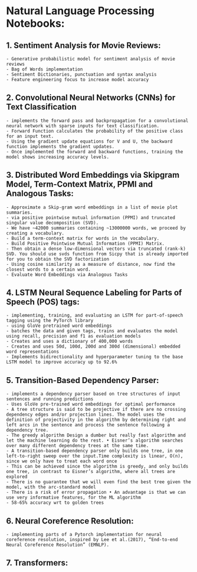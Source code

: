 # Natural Language Processing Notebooks:

## 1. Sentiment Analysis for Movie Reviews:
    - Generative probabilistic model for sentiment analysis of movie reviews
    - Bag of Words implementation
    - Sentiment Dictionaries, punctuation and syntax analysis
    - Feature engineering focus to increase model accuracy
    
## 2. Convolutional Neural Networks (CNNs) for Text Classification
    - implements the forward pass and backpropagation for a convolutional neural network with sparse inputs for text classification.
    - Forward Function calculates the probability of the positive class for an input text.
    - Using the gradient update equations for V and U, the backward function implements the gradient updates.
    - Once implemented the forward and backward functions, training the model shows increasing accuracy levels.
    
## 3. Distributed Word Embeddings via Skipgram Model, Term-Context Matrix, PPMI and Analogous Tasks:
    - Approximate a Skip-gram word embeddings in a list of movie plot summaries.
    - via positive pointwise mutual information (PPMI) and truncated singular value decomposition (SVD).
    - We have ~42000 summaries containing ~13000000 words, we proceed by creating a vocabulary.
    - Build a term-context matrix for words in the vocabulary.
    - Build Positive Pointwise Mutual Information (PPMI) Matrix.
    - Then obtain a dense low-dimensional vectors via truncated (rank-k) SVD. You should use svds function from Sicpy that is already imported for you to obtain the SVD factorization
    - Using cosine similarity as a measure of distance, now find the closest words to a certain word. 
    - Evaluate Word Embeddings via Analogous Tasks

## 4. LSTM Neural Sequence Labeling for Parts of Speech (POS) tags:
    - implementing, training, and evaluating an LSTM for part-of-speech tagging using the PyTorch library
    - using GloVe pretrained word embeddings
    - batches the data and given tags, trains and evaluates the model using recall, precision and f1 as evaluation models
    - Creates and uses a dictionary of 400,000 words
    - Creates and uses 50d, 100d, 200d and 300d (dimensional) embedded word representations
    - Implements bidirectionality and hyperparameter tuning to the base LSTM model to improve accuracy up to 92.6%
    
## 5. Transition-Based Dependency Parser:
    - implements a dependency parser based on tree structures of input sentences and running predictions
    - Uses GloVe pre-trained word embeddings for optimal performance
    - A tree structure is said to be projective if there are no crossing dependency edges and/or projection lines. The model uses the definition of projectivity in the algorithm by determining right and left arcs in the sentence and process the sentence following a dependency tree.
    - The greedy algorithm Design a dumber but really fast algorithm and let the machine learning do the rest. • Eisner’s algorithm searches over many different dependency trees at the same time. 
    - A transition-based dependency parser only builds one tree, in one left-to-right sweep over the input.Time complexity is linear, O(n), since we only have to treat each word once
    - This can be achieved since the algorithm is greedy, and only builds one tree, in contrast to Eisner’s algorithm, where all trees are explored 
    - There is no guarantee that we will even find the best tree given the model, with the arc-standard model 
    - There is a risk of error propagation • An advantage is that we can use very informative features, for the ML algorithm
    - 58-65% accuracy wrt to golden trees
    
## 6. Neural Coreference Resolution:
    - implementing parts of a Pytorch implementation for neural coreference resolution, inspired by Lee et al.(2017), “End-to-end Neural Coreference Resolution” (EMNLP).


## 7. Transformers:
